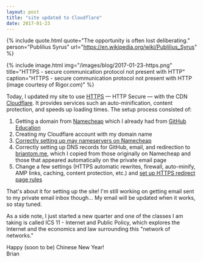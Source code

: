 ```yaml
---
layout: post
title: "site updated to Cloudflare"
date: 2017-01-23
---
```


{% include quote.html
    quote="The opportunity is often lost deliberating."
    person="Publilius Syrus"
    url="https://en.wikipedia.org/wiki/Publilius_Syrus" %}

{% include image.html
    img="/images/blog/2017-01-23-https.png"
    title="HTTPS - secure communication protocol not present with HTTP"
    caption="HTTPS - secure communication protocol not present with HTTP (image courtesy of Rigor.com)" %}

Today, I updated my site to use [HTTPS](https://en.wikipedia.org/wiki/HTTPS) &mdash; HTTP Secure &mdash; with the CDN [Cloudflare](https://www.cloudflare.com). It provides services such an auto-minification, content protection, and speeds up loading times. The setup process consisted of:

1. Getting a domain from [Namecheap](https://www.namecheap.com) which I already had from [GitHub Education](https://education.github.com/)
2. Creating my Cloudflare account with my domain name
3. [Correctly setting up may nameservers on Namecheap](https://www.namecheap.com/support/knowledgebase/article.aspx/9607/2210/how-to-set-up-dns-records-for-your-domain-in-cloudflare-account)
4. Correctly setting up DNS records for GitHub, email, and redirection to [briantom.me](briantom.me), which I copied from those originally on Namecheap and those that appeared automatically on the private email page
5. Change a few settings (HTTPS automatic rewrites, firewall, auto-minify, AMP links, caching, content protection, etc.) and [set up HTTPS redirect page rules](https://www.cloudflare.com/features-page-rules/must-use-page-rules/)

That's about it for setting up the site! I'm still working on getting email sent to my private email inbox though...
My email will be updated when it works, so stay tuned.

As a side note, I just started a new quarter and one of the classes I am taking is called ICS 11 - Internet and Public Policy, which explores the Internet and the economics and law surrounding this "network of networks."

Happy (soon to be) Chinese New Year!<br>
Brian
